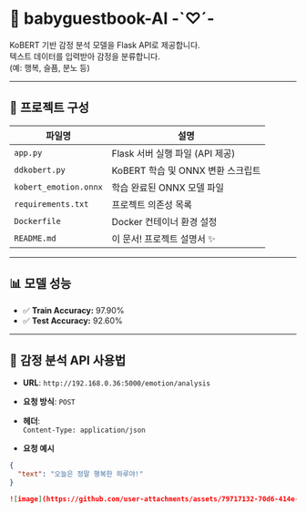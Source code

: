# 🍼 babyguestbook-AI  -`♡´-

KoBERT 기반 감정 분석 모델을 Flask API로 제공합니다.  
텍스트 데이터를 입력받아 감정을 분류합니다.  
(예: 행복, 슬픔, 분노 등)

---

## 🚀 프로젝트 구성

| 파일명 | 설명 |
|--------|------|
| `app.py` | Flask 서버 실행 파일 (API 제공) |
| `ddkobert.py` | KoBERT 학습 및 ONNX 변환 스크립트 |
| `kobert_emotion.onnx` | 학습 완료된 ONNX 모델 파일 |
| `requirements.txt` | 프로젝트 의존성 목록 |
| `Dockerfile` | Docker 컨테이너 환경 설정 |
| `README.md` | 이 문서! 프로젝트 설명서 ✨ |

---

## 📊 모델 성능

- ✅ **Train Accuracy:** 97.90%  
- ✅ **Test Accuracy:** 92.60%  

---

## 📡 감정 분석 API 사용법

- **URL**: `http://192.168.0.36:5000/emotion/analysis`
- **요청 방식**: `POST`
- **헤더**:  
  `Content-Type: application/json`

- **요청 예시**
```json
{
  "text": "오늘은 정말 행복한 하루야!"
}

![image](https://github.com/user-attachments/assets/79717132-70d6-414e-9e8b-41286b2570ce)

